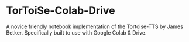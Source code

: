 # TorToiSe-Colab-Drive
A novice friendly notebook implementation of the Tortoise-TTS by James Betker. Specifically built to use with Google Colab &amp; Drive.
